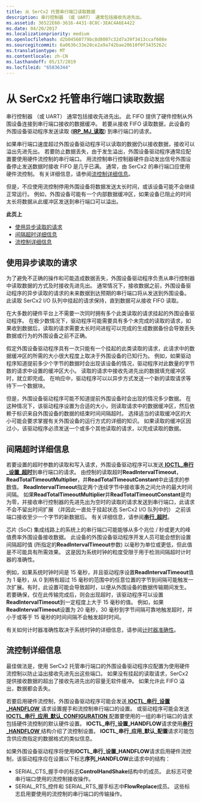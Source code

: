 ```yaml
---
title: 从 SerCx2 托管串行端口读取数据
description: 串行控制器 （或 UART） 通常包括接收先进先出。
ms.assetid: 36522E60-3616-4431-8C8C-3EAC4A6E4422
ms.date: 04/20/2017
ms.localizationpriority: medium
ms.openlocfilehash: d2b04560779bc8d8007c32d7a39f3413ccaf608e
ms.sourcegitcommit: 6a0636c33e28ce2a9a742bae20610f0f3435262c
ms.translationtype: MT
ms.contentlocale: zh-CN
ms.lasthandoff: 05/17/2019
ms.locfileid: "65836344"
---
```

# <a name="reading-data-from-a-sercx2-managed-serial-port"></a>从 SerCx2 托管串行端口读取数据

串行控制器 （或 UART） 通常包括接收先进先出。 此 FIFO 提供了硬件控制从外围设备连接到串行端口接收的数据缓冲。 若要从接收 FIFO 读取数据，此设备的外围设备驱动程序发送读取 ([**IRP\_MJ\_读取**](https://msdn.microsoft.com/library/windows/hardware/ff546883)) 到串行端口的请求。

如果串行端口速度超过外围设备驱动程序可以读取的数据仍以接收数据，接收可以溢出先进先出。 若要防止数据丢失，由于发生溢出，外围设备驱动程序通常应配置要使用硬件流控制的串行端口。 用流控制串行控制器硬件自动发出信号外围设备停止发送数据时接收 FIFO 是几乎已满。 通常，由 SerCx2 的串行端口应使用硬件流控制。 有关详细信息，请参阅[流控制详细信息](#flow-control-details)。

但是，不应使用流控制停用外围设备将数据发送太长时间，或该设备可能不会继续正常运行。 例如，外围设备可能有一个内部数据缓冲区，如果设备已阻止的时间太长将数据从此缓冲区发送到串行端口可以溢出。

**此页上**

- [使用异步读取的请求](#using-asynchronous-read-requests)
- [间隔超时详细信息](#interval-time-out-details)
- [流控制详细信息](#flow-control-details)

## <a name="using-asynchronous-read-requests"></a>使用异步读取的请求

为了避免不正确的操作和可能造成数据丢失，外围设备驱动程序负责从串行控制器中读取数据的方式及时接收先进先出。 通常情况下，接收数据之前，外围设备驱动程序的异步读取的请求的未来数据到达预期的串行端口将从发送到外围设备。 此读取 SerCx2 I/O 队列中挂起的请求保持，直到数据可从接收 FIFO 读取。

在大多数的硬件平台上不需要一次同时拥有多个此类读取的请求挂起的外围设备驱动程序。 在极少数情况下，驱动程序可能需要具有多个未完成的读取的请求，如果收到数据后，读取的请求需要太长时间进程可以完成的生成数据备份会导致丢失数据或行为的外围设备之前不正确。

假定外围设备驱动程序具有一次只能有一个挂起的此类读取的请求，此请求中的数据缓冲区的所需的大小很大程度上取决于外围设备的已知行为。 例如，如果驱动程序知道提前多少个字节的数据时会出现该设备的情况，驱动程序对此数量的字节数的请求中设置的缓冲区大小。 读取的请求中接收先进先出的数据填充缓冲区时，就立即完成。 在响应中，驱动程序可以以异步方式发送一个新的读取请求等待下一个数据块。

但是，外围设备驱动程序可能不知道提前外围设备时会出现的情况多少数据。 在这种情况下，该驱动程序设置为合适的大小，则读取请求中的数据缓冲区，然后依赖于标识来自外围设备的数据的结束时间间隔超时。 选择适当的读取缓冲区的大小可能会要求掌握有关外围设备的运行方式的详细的知识。 如果读取的缓冲区因过小，该驱动程序必须发送一个或多个其他读取的请求，以完成读取的数据。

## <a name="interval-time-out-details"></a>间隔超时详细信息


若要设置的超时参数的读取和写入请求，外围设备驱动程序可以发送[ **IOCTL\_串行\_设置\_超时**](https://msdn.microsoft.com/library/windows/hardware/ff546772)到串行端口的请求。 由控制的读取超时**ReadIntervalTimeout**， **ReadTotalTimeoutMultiplier**，并**ReadTotalTimeoutConstant**中此请求的参数值。 **ReadIntervalTimeout**指定两个连续字节中接收事务之间允许的最大时间间隔。 如果**ReadTotalTimeoutMultiplier**并**ReadTotalTimeoutConstant**是均为零，并接收串行控制器的先进先出为空时的读取的请求发送到串行端口，此请求不会不留出时间扩展 （并因此一直处于挂起状态 SerCx2 I/O 队列中的） 之前该端口接收至少一个字节的新数据后。 有关详细信息，请参阅[**串行\_超时**](https://msdn.microsoft.com/library/windows/hardware/hh439614)。

芯片 (SoC) 集成线路上的系统上的串行端口可能能够从多个兆位 / 秒或更大的峰值费率外围设备接收数据。 此设备的外围设备驱动程序开发人员可能会想到设置间隔超时值 (所指定的**ReadIntervalTimeout**参数) 以毫秒为单位或更低，但此值是不可能具有所需效果。 这是因为系统时钟的粒度受限于用于检测间隔超时计时器的准确性。

例如，如果系统时钟时间是 15 毫秒，并且驱动程序设置**ReadIntervalTimeout**值为 1 毫秒，从 0 到稍有超过 15 毫秒的范围中的任意位置的字节到间隔可能触发一次扩展。有时，此设置可能会导致超时，以便从外围设备的数据传输期间发生。 若要确保，仅在此传输完成后，则会出现超时，该驱动程序可以设置**ReadIntervalTimeout**到一定程度上大于 15 毫秒的值。 例如，如果**ReadIntervalTimeout**设置为 20 毫秒，30 毫秒到字节间隔可靠地触发超时，并小于或等于 15 毫秒的时间间隔不会触发超时时间。

有关如何计时器准确性取决于系统时钟的详细信息，请参阅[计时器准确性](https://msdn.microsoft.com/library/windows/hardware/jj602805)。

## <a name="flow-control-details"></a>流控制详细信息


最佳做法是，使用 SerCx2 托管串行端口的外围设备驱动程序应配置为使用硬件流控制以防止溢出接收先进先出这些端口。 如果没有挂起的读取请求，SerCx2 提供接收数据的超出了接收先进先出的容量无软件缓冲。 如果允许此 FIFO 溢出，数据都会丢失。

若要启用硬件流控制，外围设备驱动程序可能会发送[ **IOCTL\_串行\_设置\_HANDFLOW** ](https://msdn.microsoft.com/library/windows/hardware/ff546736)请求设置握手和流控制串行端口的设置。 或驱动程序可能会发送[ **IOCTL\_串行\_应用\_默认\_CONFIGURATION** ](https://msdn.microsoft.com/library/windows/hardware/hh406621)配置要使用的一组的串行端口的请求包括硬件流控制的默认硬件设置。 **IOCTL\_串行\_设置\_HANDFLOW**请求使用[**串行\_HANDFLOW** ](https://msdn.microsoft.com/library/windows/hardware/jj680685)结构介绍了流控制设置。 **IOCTL\_串行\_应用\_默认\_配置**请求可能包含供应商指定的数据格式的类似信息。

如果外围设备驱动程序将使用**IOCTL\_串行\_设置\_HANDFLOW**请求启用硬件流控制，该驱动程序应在设置以下标志**序列\_HANDFLOW**此请求中的结构：

- SERIAL\_CTS\_握手中的标志**ControlHandShake**结构中的成员。 此标志可使串行端口使用的流控制接收操作。
- SERIAL\_RTS\_控件和 SERIAL\_RTS\_握手标志中**FlowReplace**成员。 这些标志启用要使用的流控制的串行端口的传输操作。

